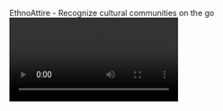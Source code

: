 EthnoAttire - Recognize cultural communities on the go
<video src='demo.mp4' controls='true'></video>
